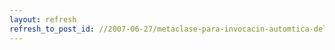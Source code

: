 ```yaml
---
layout: refresh
refresh_to_post_id: //2007-06-27/metaclase-para-invocacin-automtica-del-constructor-de-la-superclase
---
```

